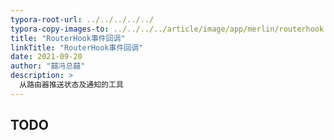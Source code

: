 ```yaml
---
typora-root-url: ../../../../../
typora-copy-images-to: ../../../../article/image/app/merlin/routerhook
title: "RouterHook事件回调"
linkTitle: "RouterHook事件回调"
date: 2021-09-20
author: "囍冯总囍"
description: >
  从路由器推送状态及通知的工具
---
```


## TODO


